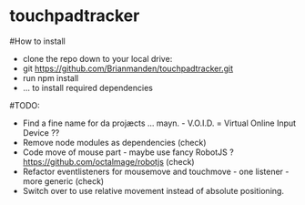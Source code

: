 # touchpadtracker

#How to install
* clone the repo down to your local drive:
* git https://github.com/Brianmanden/touchpadtracker.git
* run npm install
* ... to install required dependencies

#TODO:
* Find a fine name for da projæcts ... mayn. - V.O.I.D. = Virtual Online Input Device ??
* Remove node modules as dependencies (check)
* Code move of mouse part - maybe use fancy RobotJS ? https://github.com/octalmage/robotjs (check)
* Refactor eventlisteners for mousemove and touchmove - one listener - more generic (check)
* Switch over to use relative movement instead of absolute positioning.
